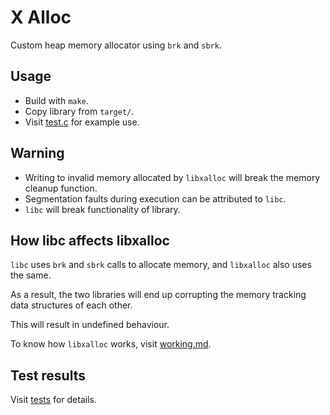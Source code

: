 # X Alloc
Custom heap memory allocator using `brk` and `sbrk`.

## Usage
- Build with `make`.
- Copy library from `target/`.
- Visit [test.c](tests/test.c) for example use.

## Warning
- Writing to invalid memory allocated by `libxalloc` will break the memory cleanup function.
- Segmentation faults during execution can be attributed to `libc`.
- `libc` will break functionality of library.

## How libc affects libxalloc
`libc` uses `brk` and `sbrk` calls to allocate memory, and `libxalloc` also uses the same.

As a result, the two libraries will end up corrupting the memory tracking data structures of each other.

This will result in undefined behaviour.

To know how `libxalloc` works, visit [working.md](docs/working.md).

## Test results
Visit [tests](tests) for details.
